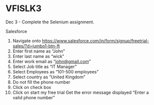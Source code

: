 # VFISLK3

Dec 3 - Complete the Selenium assignment. 

Salesforce

1.	Navigate onto https://www.salesforce.com/in/form/signup/freetrial-sales/?d=jumbo1-btn-ft
2.	Enter first name as “John”
3.	Enter last name as “wick”
4.	Enter work email as “john@gmail.com”
5.	Select Job title as “IT Manager”
6.	Select Employees as “101-500 employees”
7.	Select country as “United Kingdom”
8.	Do not fill the phone number
9.	Click on check box 
10.	Click on start my free trial 
Get the error message displayed “Enter a valid phone number”
